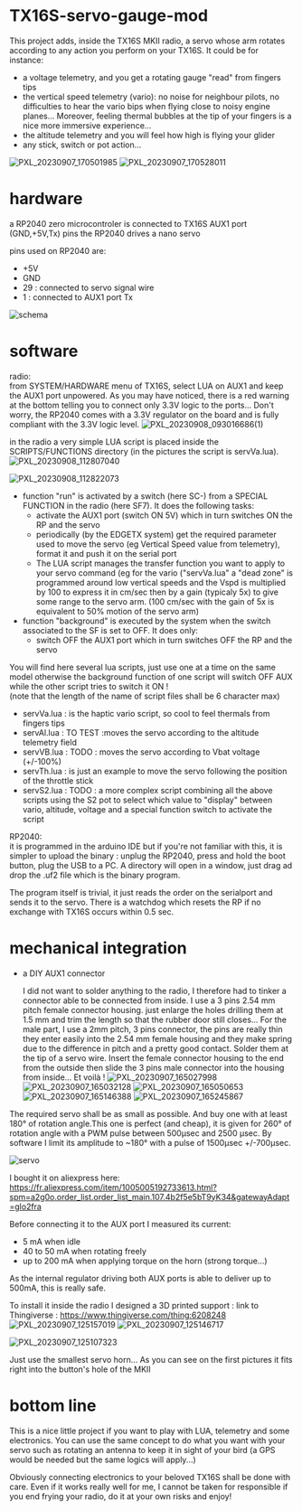 # TX16S-servo-gauge-mod
This project adds, inside the TX16S MKII radio, a servo whose arm rotates according to any action you perform on your TX16S. It could be for instance:
- a voltage telemetry, and you get a rotating gauge "read" from fingers tips
- the vertical speed telemetry (vario): no noise for neighbour pilots, no difficulties to hear the vario bips when flying close to noisy engine planes...
  Moreover, feeling thermal bubbles at the tip of your fingers is a nice more immersive experience...
- the altitude telemetry and you will feel how high is flying your glider
- any stick, switch or pot action...


![PXL_20230907_170501985](https://github.com/aeropic/RP2040-haptic-vario-TX16S/assets/38628543/29f0f15f-9e8a-4ae7-aeb4-d5ef539303eb)
![PXL_20230907_170528011](https://github.com/aeropic/RP2040-haptic-vario-TX16S/assets/38628543/1d0a6027-b88f-43a9-af0b-66a26adc17e5)


# hardware
a RP2040 zero microcontroler is connected to TX16S AUX1 port (GND,+5V,Tx) pins
the RP2040 drives a nano servo

pins used on RP2040 are:
- +5V
- GND
- 29 : connected to servo signal wire
- 1 : connected to AUX1 port Tx

![schema](https://github.com/aeropic/RP2040-haptic-vario-TX16S/assets/38628543/fffd0cc0-4c00-41d5-bf5b-a583fd1666bd)




# software
radio:  
from SYSTEM/HARDWARE menu of TX16S, select LUA on AUX1 and keep the AUX1 port unpowered. As you may have noticed, there is a red warning at the bottom telling you to connect only 3.3V logic to the ports... Don't worry, the RP2040 comes with a 3.3V regulator on the board and is fully compliant with the 3.3V logic level.
![PXL_20230908_093016686(1)](https://github.com/aeropic/TX16S-servo-gauge-mod/assets/38628543/ba9937db-d8c2-4bed-a90d-8ad8811968e4)

in the radio a very simple LUA script is placed inside the SCRIPTS/FUNCTIONS directory (in the pictures the script is servVa.lua).
![PXL_20230908_112807040](https://github.com/aeropic/TX16S-servo-gauge-mod/assets/38628543/48ec5480-ca94-413e-9510-34015eda1bdb)

![PXL_20230908_112822073](https://github.com/aeropic/TX16S-servo-gauge-mod/assets/38628543/8a0cb566-ae8a-4833-bb46-a83a3acf4b79)


- function "run" is activated by a switch (here SC-) from a SPECIAL FUNCTION in the radio (here SF7). It does the following tasks:
  - activate the AUX1 port (switch ON 5V) which in turn switches ON the RP and the servo
  - periodically (by the EDGETX system) get the required parameter used to move the servo (eg Vertical Speed value from telemetry), format it and push it on the serial port
  - The LUA script manages the transfer function you want to apply to your servo command (eg for the vario ("servVa.lua" a "dead zone" is programmed around low vertical speeds and the Vspd is multiplied by 100 to  express it in cm/sec then by a gain (typicaly 5x) to give some range to the servo arm.
    (100 cm/sec with the gain of 5x is equivalent to 50% motion of the servo arm)
- function "background" is executed by the system when the switch associated to the SF is set to OFF. It does only:
  - switch OFF the AUX1 port which in turn switches OFF the RP and the servo

You will find here several lua scripts, just use one at a time on the same model otherwise the background function of one script will switch OFF AUX while the other script tries to switch it ON !   
(note that the length of the name of script files shall be 6 character max)
- servVa.lua : is the haptic vario script, so cool to feel thermals from fingers tips
- servAl.lua : TO TEST :moves the servo according to the altitude telemetry field
- servVB.lua : TODO : moves the servo according to Vbat voltage (+/-100%)
- servTh.lua : is just an example to move the servo following the position of the throttle stick
- servS2.lua : TODO : a more complex script combining all the above scripts using the S2 pot to select which value to "display" between vario, altitude, voltage and a special function switch to activate the script

RP2040:  
it is programmed in the arduino IDE but if you're not familiar with this, it is simpler to upload the binary : unplug the RP2040, press and hold the boot button, plug the USB to a PC.
A directory will open in a window, just drag ad drop the .uf2 file which is the binary program.

The program itself is trivial, it just reads the order on the serialport and sends it to the servo. There is a watchdog which resets the RP if no exchange with TX16S occurs within 0.5 sec.

# mechanical integration

- a DIY AUX1 connector
  
  I did not want to solder anything to the radio, I therefore had to tinker a connector able to be connected from inside.
I use a 3 pins 2.54 mm pitch female connector housing. just enlarge the holes drilling them at 1.5 mm and trim the length so that the rubber door still closes...
For the male part, I use a 2mm pitch, 3 pins connector, the pins are really thin they enter easily into the 2.54 mm female housing and they make spring due to the difference in pitch and a pretty good contact. Solder them at the tip of a servo wire.
Insert the female connector housing to the end from the outside then slide the 3 pins male connector into the housing from inside... Et voilà !
![PXL_20230907_165027998](https://github.com/aeropic/RP2040-haptic-vario-TX16S/assets/38628543/014c804d-60c7-40f2-a62d-13d8e95fe0da)
![PXL_20230907_165032128](https://github.com/aeropic/RP2040-haptic-vario-TX16S/assets/38628543/3a7223a1-6384-4ad9-9f62-f4b26f7630dc)
![PXL_20230907_165050653](https://github.com/aeropic/RP2040-haptic-vario-TX16S/assets/38628543/7addc534-e3c7-4128-83dd-469de3c63398)
![PXL_20230907_165146388](https://github.com/aeropic/RP2040-haptic-vario-TX16S/assets/38628543/6076db17-3d13-43a4-9bdd-c578b7c1287a)
![PXL_20230907_165245867](https://github.com/aeropic/RP2040-haptic-vario-TX16S/assets/38628543/f58997b4-8bc8-436a-bfc0-83e897bc4b68)

The required servo shall be as small as possible. And buy one with at least 180° of rotation angle.This one is perfect (and cheap), it is given for 260° of rotation angle with a PWM pulse between 500µsec and 2500 µsec. By software I limit its amplitude to ~180° with a pulse of 1500µsec +/-700µsec.

![servo](https://github.com/aeropic/RP2040-haptic-vario-TX16S/assets/38628543/aeb7727f-bd75-4891-9766-37899d9125ca)

I bought it on aliexpress here: https://fr.aliexpress.com/item/1005005192733613.html?spm=a2g0o.order_list.order_list_main.107.4b2f5e5bT9yK34&gatewayAdapt=glo2fra

Before connecting it to the AUX port I measured its current:
- 5 mA when idle
- 40 to 50 mA when rotating freely
- up to 200 mA when applying torque on the horn (strong torque...)
  
As the internal regulator driving both AUX ports is able to deliver up to 500mA, this is really safe.

To install it inside the radio I designed a 3D printed support :
link to Thingiverse : https://www.thingiverse.com/thing:6208248
![PXL_20230907_125157019](https://github.com/aeropic/RP2040-haptic-vario-TX16S/assets/38628543/88cb4370-2907-450b-8b0e-303eadfd17a6)
![PXL_20230907_125146717](https://github.com/aeropic/RP2040-haptic-vario-TX16S/assets/38628543/6b705958-d559-4d83-887c-49705dda442e)

![PXL_20230907_125107323](https://github.com/aeropic/RP2040-haptic-vario-TX16S/assets/38628543/c2fad6e4-ae46-4ab5-9a44-53a52416d32f)

Just use the smallest servo horn...
As you can see on the first pictures it fits right into the button's hole of the MKII

# bottom line
This is a nice little project if you want to play with LUA, telemetry and some electronics.
You can use the same concept to do what you want with your servo such as rotating an antenna to keep it in sight of your bird (a GPS would be needed but the same logics will apply...)

Obviously connecting electronics to your beloved TX16S shall be done with care. Even if it works really well for me, I cannot be taken for responsible if you end frying your radio, do it at your own risks and enjoy!

